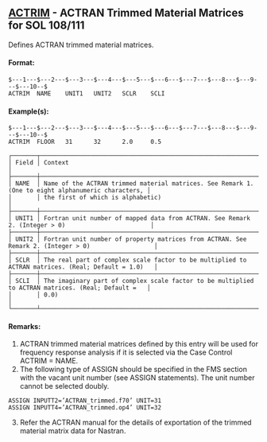 ## [ACTRIM](https://help.hexagonmi.com/bundle/MSC_Nastran_2022.4/page/Nastran_Combined_Book/qrg/bulkab/TOC.ACTRIM.xhtml) - ACTRAN Trimmed Material Matrices for SOL 108/111

Defines ACTRAN trimmed material matrices.

#### Format:

```nastran
$---1---$---2---$---3---$---4---$---5---$---6---$---7---$---8---$---9---$---10--$
ACTRIM  NAME    UNIT1   UNIT2   SCLR    SCLI                                    
```

#### Example(s):

```nastran
$---1---$---2---$---3---$---4---$---5---$---6---$---7---$---8---$---9---$---10--$
ACTRIM  FLOOR   31      32      2.0     0.5                                     
```

```text
┌───────┬────────────────────────────────────────────────────────────────────────────────────────────────────┐
│ Field │ Context                                                                                            │
├───────┼────────────────────────────────────────────────────────────────────────────────────────────────────┤
│ NAME  │ Name of the ACTRAN trimmed material matrices. See Remark 1. (One to eight alphanumeric characters, │
│       │ the first of which is alphabetic)                                                                  │
├───────┼────────────────────────────────────────────────────────────────────────────────────────────────────┤
│ UNIT1 │ Fortran unit number of mapped data from ACTRAN. See Remark 2. (Integer > 0)                        │
├───────┼────────────────────────────────────────────────────────────────────────────────────────────────────┤
│ UNIT2 │ Fortran unit number of property matrices from ACTRAN. See Remark 2. (Integer > 0)                  │
├───────┼────────────────────────────────────────────────────────────────────────────────────────────────────┤
│ SCLR  │ The real part of complex scale factor to be multiplied to ACTRAN matrices. (Real; Default = 1.0)   │
├───────┼────────────────────────────────────────────────────────────────────────────────────────────────────┤
│ SCLI  │ The imaginary part of complex scale factor to be multiplied to ACTRAN matrices. (Real; Default =   │
│       │ 0.0)                                                                                               │
└───────┴────────────────────────────────────────────────────────────────────────────────────────────────────┘
```
#### Remarks:

1. ACTRAN trimmed material matrices defined by this entry will be used for frequency response analysis if it is selected via the Case Control ACTRIM = NAME.
2. The following type of ASSIGN should be specified in the FMS section with the vacant unit number (see ASSIGN statements). The unit number cannot be selected doubly.

```nastran
ASSIGN INPUTT2=’ACTRAN_trimmed.f70’ UNIT=31
ASSIGN INPUTT4=’ACTRAN_trimmed.op4’ UNIT=32
```

3. Refer the ACTRAN manual for the details of exportation of the trimmed material matrix data for Nastran.
